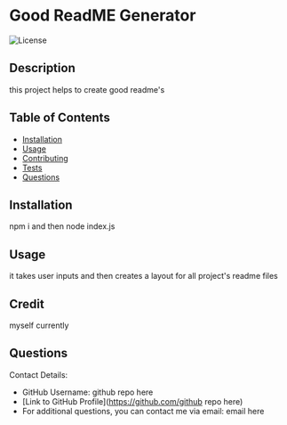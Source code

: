 # Good ReadME Generator
![License](https://img.shields.io/static/v1?label=license&message=MIT&color=blue)
## Description

this project helps to create good readme's
## Table of Contents

- [Installation](#installation)
- [Usage](#usage)
- [Contributing](#contributing)
- [Tests](#tests)
- [Questions](#questions)
## Installation

npm i and then node index.js
## Usage

it takes user inputs and then creates a layout for all project's readme files
## Credit

myself currently
## Questions

Contact Details:
- GitHub Username: github repo here
- [Link to GitHub Profile](https://github.com/github repo here)
- For additional questions, you can contact me via email: email here
